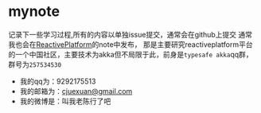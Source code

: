 # mynote
记录下一些学习过程,所有的内容以单独issue提交，通常会在github上提交
通常我也会在[ReactivePlatform](https://github.com/ReactivePlatform/Notes)的note中发布，
那是主要研究reactiveplatform平台的一个中国社区，主要技术为akka但不局限于此，前身是`typesafe akka`qq群，群号为`257534530`

* 我的qq为：9292175513
* 我的邮箱为：cjuexuan@gmail.com
* 我的微博是：叫我老陈行了吧

